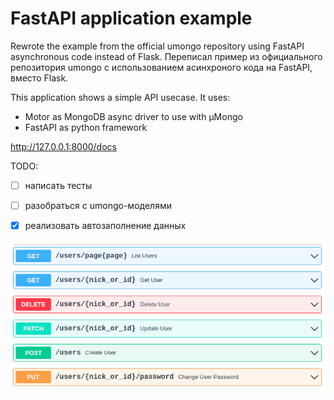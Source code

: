 # FastAPI application example

Rewrote the example from the official umongo repository using FastAPI asynchronous code instead of Flask.
Переписал пример из официального репозитория umongo с использованием асинхроного кода на FastAPI, вместо Flask.


This application shows a simple API usecase. It uses:

- Motor as MongoDB async driver to use with μMongo
- FastAPI as python framework

http://127.0.0.1:8000/docs

TODO:
- [ ] написать тесты
- [ ] разобраться с umongo-моделями
- [X] реализовать автозаполнение данных


![Screenshot](data/screenshot.png)